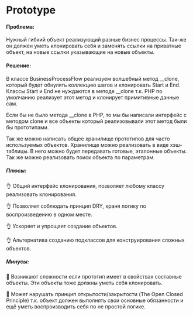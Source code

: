 # Prototype

#### Проблема:

Нужный гибкий объект реализующий разные бизнес процессы. Так-же он должен уметь
клонировать себя и заменять ссылки на приватные объект, на новые ссылки указывающие
на новые объекты.

#### Решение:

В классе BusinessProcessFlow реализуем волшебный метод __clone, который будет обнулять
коллекцию шагов и клонировать Start и End. Классы Start и End не нуждаются в методе __clone
т.к. PHP по умолчанию реализует этот метод и клонирует примитивные данные сам.

Если бы не было метода __clone в PHP, то мы бы написали интерфейс с методом clone и все
объекты который реализовывали этот метод были бы прототипами.

Так же можно написать общее хранилище прототипов для часто используемых объектов.
Хранилище можно реализовать в виде хэш-таблицы. В него можно будет передавать готовые,
эталонные объекты. Так же можно реализовать поиск объекта по параметрам.

##### Плюсы:

👌 Общий интерфейс клонирования, позволяет любому классу реализовать клонирования.

👌 Позволяет соблюдать принцип DRY, храня логику по воспроизведению в одном месте.

👌 Ускоряет и упрощает создание объектов.

👌 Альтернатива созданию подклассов для конструирования сложных объектов.

##### Минусы:

💩 Возникают сложности если прототип имеет в свойствах составные объекты. Эти объекты
тоже должны уметь себя клонировать.

💩 Может нарушать принцип открытости/закрытости (The Open Closed Principle) т.к. объект
должен выполнять свои основные обязанности и ещё уметь воспроизводить себя
по не простой логике.
